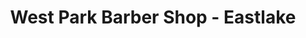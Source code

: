 ---
title: "West Park Barber Shop - Eastlake"
url: /eastlake/west-park-barber-shop-eastlake/
shop: Friseur
---